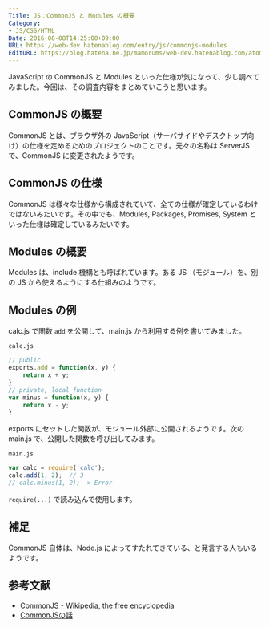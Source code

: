 ```yaml
---
Title: JS：CommonJS と Modules の概要
Category:
- JS/CSS/HTML
Date: 2016-08-08T14:25:00+09:00
URL: https://web-dev.hatenablog.com/entry/js/commonjs-modules
EditURL: https://blog.hatena.ne.jp/mamorums/web-dev.hatenablog.com/atom/entry/10328749687178877880
---
```


JavaScript の CommonJS と Modules といった仕様が気になって、少し調べてみました。今回は、その調査内容をまとめていこうと思います。


## CommonJS の概要
CommonJS とは、ブラウザ外の JavaScript（サーバサイドやデスクトップ向け）の仕様を定めるためのプロジェクトのことです。元々の名称は ServerJS で、CommonJS に変更されたようです。


## CommonJS の仕様
CommonJS は様々な仕様から構成されていて、全ての仕様が確定しているわけではないみたいです。その中でも、Modules, Packages, Promises, System といった仕様は確定しているみたいです。


## Modules の概要
Modules は、include 機構とも呼ばれています。ある JS （モジュール）を、別の JS から使えるようにする仕組みのようです。


## Modules の例
calc.js で関数 `add` を公開して、main.js から利用する例を書いてみました。

`calc.js`

```javascript
// public
exports.add = function(x, y) {
	return x + y;
}
// private, local function
var minus = function(x, y) {
	return x - y;
}
```

exports にセットした関数が、モジュール外部に公開されるようです。次の main.js で、公開した関数を呼び出してみます。

`main.js`

```javascript
var calc = require('calc');
calc.add(1, 2);  // 3
// calc.minus(1, 2); -> Error
```

`require(...)` で読み込んで使用します。


## 補足
CommonJS 自体は、Node.js によってすたれてきている、と発言する人もいるようです。


## 参考文献
- [CommonJS - Wikipedia, the free encyclopedia](https://en.wikipedia.org/wiki/CommonJS)
- [CommonJSの話](http://www.slideshare.net/terurou/common-js)
